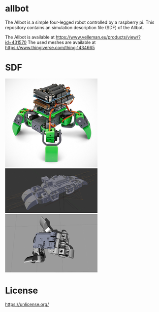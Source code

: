 # allbot
The Allbot is a simple four-legged robot controlled by a raspberry pi.
This repository contains an simulation description file (SDF) of the Allbot.

The Allbot is available at https://www.velleman.eu/products/view/?id=431570
The used meshes are available at https://www.thingiverse.com/thing:1434665

# SDF

<img src="https://github.com/janek-gross/allbot/blob/master/allbot_photo.jpg?raw=true" width="300" />
<img src="https://github.com/janek-gross/allbot/blob/master/visual.png?raw=true" width="300" />
<img src="https://github.com/janek-gross/allbot/blob/master/motion.png?raw=true" width="300" />

# License
https://unlicense.org/
